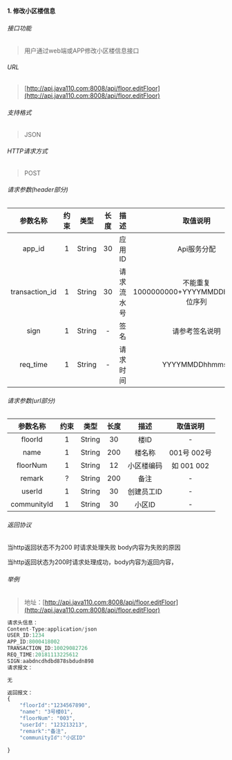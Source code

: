 

**1\. 修改小区楼信息**
###### 接口功能
> 用户通过web端或APP修改小区楼信息接口

###### URL
> [http://api.java110.com:8008/api/floor.editFloor](http://api.java110.com:8008/api/floor.editFloor)

###### 支持格式
> JSON

###### HTTP请求方式
> POST

###### 请求参数(header部分)
|参数名称|约束|类型|长度|描述|取值说明|
| :-: | :-: | :-: | :-: | :-: | :-:|
|app_id|1|String|30|应用ID|Api服务分配                      |
|transaction_id|1|String|30|请求流水号|不能重复 1000000000+YYYYMMDDhhmmss+6位序列 |
|sign|1|String|-|签名|请参考签名说明|
|req_time|1|String|-|请求时间|YYYYMMDDhhmmss|

###### 请求参数(url部分)
|参数名称|约束|类型|长度|描述|取值说明|
| :-: | :-: | :-: | :-: | :-: | :-: |
|floorId|1|String|30|楼ID|-|
|name|1|String|200|楼名称|001号 002号|
|floorNum|1|String|12|小区楼编码|如 001 002|
|remark|?|String|200|备注|-|
|userId|1|String|30|创建员工ID|-|
|communityId|1|String|30|小区ID|-|

###### 返回协议

当http返回状态不为200 时请求处理失败 body内容为失败的原因

当http返回状态为200时请求处理成功，body内容为返回内容，


###### 举例
> 地址：[http://api.java110.com:8008/api/floor.editFloor](http://api.java110.com:8008/api/floor.editFloor)

``` javascript
请求头信息：
Content-Type:application/json
USER_ID:1234
APP_ID:8000418002
TRANSACTION_ID:10029082726
REQ_TIME:20181113225612
SIGN:aabdncdhdbd878sbdudn898
请求报文：

无

返回报文：
{
    "floorId":"1234567890",
    "name": "3号楼01",
    "floorNum": "003",
    "userId": "123213213",
    "remark":"备注",
    "communityId":"小区ID"

}

```
